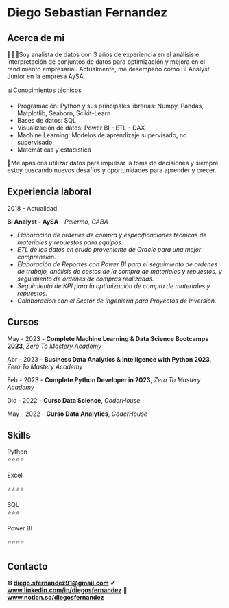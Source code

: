 # Diego Sebastian Fernandez

## Acerca de mi

👨🏻‍💻Soy analista de datos con 3 años de experiencia en el análisis e interpretación de conjuntos de datos para optimización y mejora en el rendimiento empresarial. Actualmente, me desempeño como BI Analyst Junior en la empresa AySA.

📊Conocimientos técnicos

- Programación: Python y sus principales librerías: Numpy, Pandas, Matplotlib, Seaborn, Scikit-Learn
- Bases de datos: SQL
- Visualización de datos: Power BI - ETL - DAX
- Machine Learning: Modelos de aprendizaje supervisado, no supervisado.
- Matemáticas y estadística
 
 🔆Me apasiona utilizar datos para impulsar la toma de decisiones y siempre estoy buscando nuevos desafíos y oportunidades para aprender y crecer.

 ## Experiencia laboral

 2018 - Actualidad    
 
 **Bi Analyst - AySA** - *Palermo, CABA*
  
  - *Elaboración de ordenes de compra y especificaciones técnicas de materiales y repuestos para equipos.*
  - *ETL de los datos en crudo proveniente de Oracle para una mejor comprensión.*
  - *Elaboración de Reportes con Power BI para el seguimiento de ordenes de trabajo, análisis de costos de la compra de materiales y repuestos, y seguimiento de ordenes de compras realizadas.*
  - *Seguimiento de KPI para la optimización de compra de materiales y repuestos.*
  - *Colaboración con el Sector de Ingeniería para Proyectos de Inversión.*                       
                         
                         
                        

## Cursos

May - 2023 - **Complete Machine Learning & Data Science Bootcamps 2023**, *Zero To Mastery Academy*
                      

Abr - 2023 - **Business Data Analytics & Intelligence with Python 2023**, *Zero To Mastery Academy*
                      

Feb - 2023 - **Complete Python Developer in 2023**, *Zero To Mastery Academy*
                      

Dic - 2022 - **Curso Data Science**, *CoderHouse*
                       

May - 2022 - **Curso Data Analytics**, *CoderHouse*
                       

## Skills

Python            
⭐️⭐️⭐️⭐️ 

Excel

⭐️⭐️⭐️⭐️
     
SQL               
⭐️⭐️⭐️  

Power BI

⭐️⭐️⭐️⭐️

## Contacto

**✉ diego.sfernandez91@gmail.com**
**✔ www.linkedin.com/in/diegosfernandez**
 **📌 www.notion.so/diegosfernandez**





